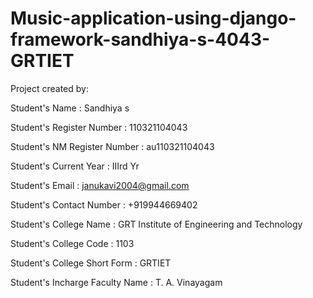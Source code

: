 # Music-application-using-django-framework-sandhiya-s-4043-GRTIET

Project created by:

Student's Name : Sandhiya s

Student's Register Number : 110321104043

Student's NM Register Number : au110321104043

Student's Current Year : IIIrd Yr

Student's Email : janukavi2004@gmail.com

Student's Contact Number : 
+919944669402

Student's College Name : GRT Institute of Engineering and Technology

Student's College Code : 1103

Student's College Short Form : GRTIET

Student's Incharge Faculty Name : T. A. Vinayagam
